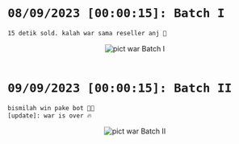 # `08/09/2023 [00:00:15]: Batch I`
```bash
15 detik sold. kalah war sama reseller anj 🥲
```
<div align="center">
  <img src="https://github.com/stevenaruu/ShopeeAutoBuy/assets/105982460/feb793ee-2175-4ba6-b5aa-6d4bde6d4fde" alt="pict war Batch I">
</div>
<br>

# `09/09/2023 [00:00:15]: Batch II`
```bash
bismilah win pake bot 😶‍🌫️
[update]: war is over 🔥
```
<div align="center">
  <img src="https://github.com/stevenaruu/ShopeeAutoBuy/assets/105982460/94e87333-f484-48b7-8a4b-6e55f875d66f" alt="pict war Batch II">
</div>
